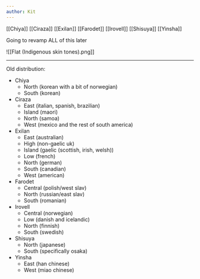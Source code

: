 ```yaml
---
author: Kit
---
```

[[Chiya]]
[[Ciraza]]
[[Exilan]]
[[Farodet]]
[[Irovell]]
[[Shisuya]]
[[Yinsha]]

Going to revamp ALL of this later

![[Flat (Indigenous skin tones).png]]

---

Old distribution:

- Chiya
	- North (korean with a bit of norwegian)
	- South (korean)
- Ciraza
	- East (italian, spanish, brazilian)
	- Island (maori)
	- North (samoa)
	- West (mexico and the rest of south america)
- Exilan
	- East (australian)
	- High (non-gaelic uk)
	- Island (gaelic (scottish, irish, welsh))
	- Low (french)
	- North (german)
	- South (canadian)
	- West (american)
- Farodet
	- Central (polish/west slav)
	- North (russian/east slav)
	- South (romanian)
- Irovell
	- Central (norwegian)
	- Low (danish and icelandic)
	- North (finnish)
	- South (swedish)
- Shisuya
	- North (japanese)
	- South (specifically osaka)
- Yinsha
	- East (han chinese)
	- West (miao chinese)